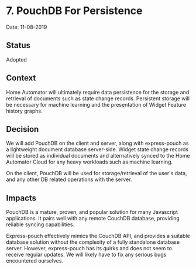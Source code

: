 # 7. PouchDB For Persistence

Date: 11-08-2019

## Status

Adopted

## Context

Home Automator will ultimately require data persistence for the storage
and retrieval of documents such as state change records.  Persistent
storage will be necessary for machine learning and the presentation of
Widget Feature history graphs.

## Decision

We will add PouchDB on the client and server, along with express-pouch as
a lightweight document database server-side.  Widget state change records
will be stored as individual documents and alternatively synced to the
Home Automator Cloud for any heavy workloads such as machine learning.

On the client, PouchDB will be used for storage/retrieval of the user's
data, and any other DB related operations with the server.

## Impacts

PouchDB is a mature, proven, and popular solution for many Javascript
applications.  It pairs well with any remote CouchDB database, providing
reliable syncing capabilities.

Express-pouch effectively mimics the CouchDB API, and provides a suitable
database solution without the complexity of a fully standalone database
server.  However, express-pouch has its quirks and does not seem to receive
regular updates.  We will likely have to fix any serious bugs encountered
ourselves.
